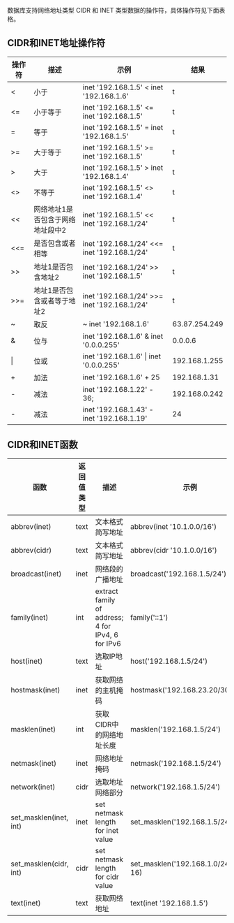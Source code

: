 

数据库支持网络地址类型 CIDR 和 INET 类型数据的操作符，具体操作符见下面表格。

## CIDR和INET地址操作符

| 操作符 | 描述                             | 示例                                          | 结果          |
| ------ | -------------------------------- | --------------------------------------------- | ------------- |
| <      | 小于                             | inet   '192.168.1.5' < inet '192.168.1.6'     | t             |
| <=     | 小于等于                         | inet   '192.168.1.5' <= inet '192.168.1.5'    | t             |
| =      | 等于                             | inet   '192.168.1.5' = inet '192.168.1.5'     | t             |
| >=     | 大于等于                         | inet   '192.168.1.5' >= inet '192.168.1.5'    | t             |
| >      | 大于                             | inet   '192.168.1.5' > inet '192.168.1.4'     | t             |
| <>     | 不等于                           | inet   '192.168.1.5' <> inet '192.168.1.4'    | t             |
| <<     | 网络地址1是否包含于网络地址段中2 | inet   '192.168.1.5' << inet '192.168.1/24'   | t             |
| <<=    | 是否包含或者相等                 | inet   '192.168.1/24' <<= inet '192.168.1/24' | t             |
| >>     | 地址1是否包含地址2               | inet   '192.168.1/24' >> inet '192.168.1.5'   | t             |
| >>=    | 地址1是否包含或者等于地址2       | inet   '192.168.1/24' >>= inet '192.168.1/24' | t             |
| ~      | 取反                             | ~ inet   '192.168.1.6'                        | 63.87.254.249 |
| &      | 位与                             | inet   '192.168.1.6' & inet '0.0.0.255'       | 0.0.0.6       |
| \|     | 位或                             | inet   '192.168.1.6' \| inet '0.0.0.255'      | 192.168.1.255 |
| +      | 加法                             | inet   '192.168.1.6' + 25                     | 192.168.1.31  |
| -      | 减法                             | inet '192.168.1.22'   - 36;                   | 192.168.0.242 |
| -      | 减法                             | inet   '192.168.1.43' - inet '192.168.1.19'   | 24            |



## CIDR和INET函数

| 函数                   | 返回值类型 | 描述                                                | 示例                                      | 结果             |
| ---------------------- | ---------- | --------------------------------------------------- | ----------------------------------------- | ---------------- |
| abbrev(inet)           | text       | 文本格式简写地址                                    | abbrev(inet   '10.1.0.0/16')              | 10.1.0.0/16      |
| abbrev(cidr)           | text       | 文本格式简写地址                                    | abbrev(cidr   '10.1.0.0/16')              | 10.1/16          |
| broadcast(inet)        | inet       | 网络段的广播地址                                    | broadcast('192.168.1.5/24')               | 192.168.1.255/24 |
| family(inet)           | int        | extract   family of address; 4 for IPv4, 6 for IPv6 | family('::1')                             | 6                |
| host(inet)             | text       | 选取IP地址                                          | host('192.168.1.5/24')                    | 192.168.1.5      |
| hostmask(inet)         | inet       | 获取网络的主机掩码                                  | hostmask('192.168.23.20/30')              | 0.0.0.3          |
| masklen(inet)          | int        | 获取CIDR中的网络地址长度                            | masklen('192.168.1.5/24')                 | 24               |
| netmask(inet)          | inet       | 网络地址掩码                                        | netmask('192.168.1.5/24')                 | 255.255.255.0    |
| network(inet)          | cidr       | 选取地址网络部分                                    | network('192.168.1.5/24')                 | 192.168.1.0/24   |
| set_masklen(inet, int) | inet       | set   netmask length for inet value                 | set_masklen('192.168.1.5/24',   16)       | 192.168.1.5/16   |
| set_masklen(cidr, int) | cidr       | set   netmask length for cidr value                 | set_masklen('192.168.1.0/24'::cidr,   16) | 192.168.0.0/16   |
| text(inet)             | text       | 获取网络地址                                        | text(inet   '192.168.1.5')                | 192.168.1.5/32   |

 
